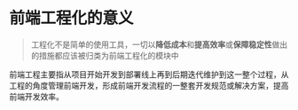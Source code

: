 # 前端工程化的意义

> 工程化不是简单的使用工具，一切以**降低成本**和**提高效率**或**保障稳定性**做出的措施都应该被归类为前端工程化的模块中

前端工程主要指从项目开始开发到部署线上再到后期迭代维护到这一整个过程，从工程的角度管理前端开发，形成前端开发流程的一整套开发规范或解决方案，提高前端开发效率。

